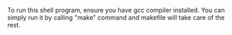 To run this shell program, ensure you have gcc compiler installed.
You can simply run it by calling "make" command and makefile will take care of the rest.
